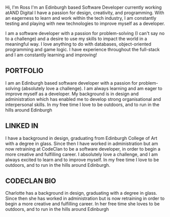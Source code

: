 Hi, I'm Ross
I'm an Edinburgh based Software Developer currently working atAND Digital
I have a passion for design, creativity, and programming. With an eagerness to learn and work within the tech industry, I am constantly testing and playing with new technologies to improve myself as a developer.

I am a software developer with a passion for problem-solving (I can't say no to a challenge) and a desire to use my skills to impact the world in a meaningful way. I love anything to do with databases, object-oriented programming and game logic. I have experience throughout the full-stack and I am constantly learning and improving!


## PORTFOLIO

I am an Edinburgh based software developer with a passion for problem-solving (absolutely love a challenge). I am always learning and am eager to improve myself as a developer. My background is in design and administration which has enabled me to develop strong organisational and interpersonal skills. In my free time I love to be outdoors, and to run in the hills around Edinburgh

## LINKED IN

I have a background in design, graduating from Edinburgh College of Art with a degree in glass. Since then I have worked in administration but am now retraining at CodeClan to be a software developer, in order to begin a more creative and fulfilling career. I absolutely love a challenge, and I am always excited to learn and to improve myself. In my free time I love to be outdoors, and to run in the hills around Edinburgh.

## CODECLAN BIO

Charlotte has a background in design, graduating with a degree in glass. Since then she has worked in administration but is now retraining in order to begin a more creative and fulfilling career. In her free time she loves to be outdoors, and to run in the hills around Edinburgh
